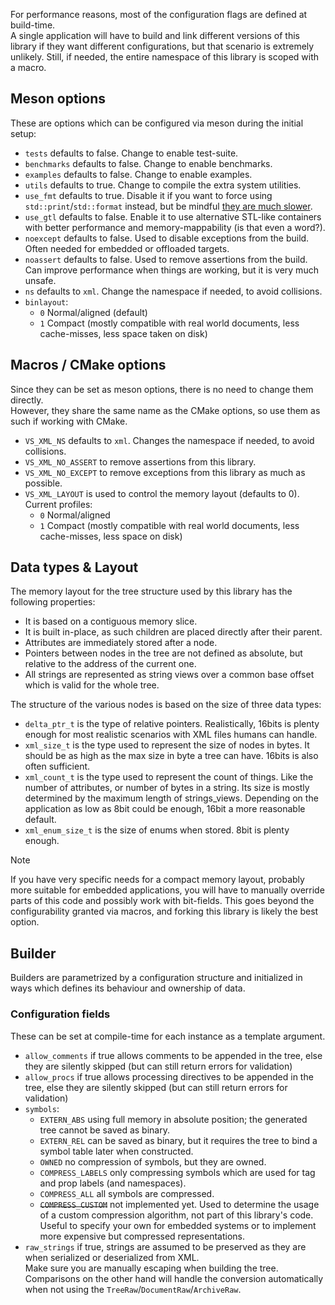 
For performance reasons, most of the configuration flags are defined at build-time.  
A single application will have to build and link different versions of this library if they want different configurations, but that scenario is extremely unlikely. Still, if needed, the entire namespace of this library is scoped with a macro. 

## Meson options
These are options which can be configured via meson during the initial setup:

- `tests` defaults to false. Change to enable test-suite.
- `benchmarks` defaults to false. Change to enable benchmarks.
- `examples` defaults to false. Change to enable examples.
- `utils` defaults to true. Change to compile the extra system utilities.
- `use_fmt` defaults to true. Disable it if you want to force using `std::print`/`std::format` instead, but be mindful [they are much slower](https://github.com/lazy-eggplant/vs.xml/issues/8).
- `use_gtl` defaults to false. Enable it to use alternative STL-like containers with better performance and memory-mappability (is that even a word?).
- `noexcept` defaults to false. Used to disable exceptions from the build. Often needed for embedded or offloaded targets.
- `noassert` defaults to false. Used to remove assertions from the build. Can improve performance when things are working, but it is very much unsafe.
- `ns` defaults to `xml`. Change the namespace if needed, to avoid collisions.
- `binlayout`:
    - `0` Normal/aligned (default)
    - `1` Compact (mostly compatible with real world documents, less cache-misses, less space taken on disk)

## Macros / CMake options

Since they can be set as meson options, there is no need to change them directly.  
However, they share the same name as the CMake options, so use them as such if working with CMake.

- `VS_XML_NS` defaults to `xml`. Changes the namespace if needed, to avoid collisions.
- `VS_XML_NO_ASSERT` to remove assertions from this library.
- `VS_XML_NO_EXCEPT` to remove exceptions from this library as much as possible.
- `VS_XML_LAYOUT` is used to control the memory layout (defaults to 0). Current profiles:
    - `0` Normal/aligned
    - `1` Compact (mostly compatible with real world documents, less cache-misses, less space on disk)

## Data types & Layout


The memory layout for the tree structure used by this library has the following properties:

- It is based on a contiguous memory slice.
- It is built in-place, as such children are placed directly after their parent.
- Attributes are immediately stored after a node.
- Pointers between nodes in the tree are not defined as absolute, but relative to the address of the current one.
- All strings are represented as string views over a common base offset which is valid for the whole tree.

The structure of the various nodes is based on the size of three data types:

- `delta_ptr_t` is the type of relative pointers. Realistically, 16bits is plenty enough for most realistic scenarios with XML files humans can handle.
- `xml_size_t` is the type used to represent the size of nodes in bytes. It should be as high as the max size in byte a tree can have. 16bits is also often sufficient.
- `xml_count_t` is the type used to represent the count of things. Like the number of attributes, or number of bytes in a string. Its size is mostly determined by the maximum length of strings_views. Depending on the application as low as 8bit could be enough, 16bit a more reasonable default.
- `xml_enum_size_t` is the size of enums when stored. 8bit is plenty enough.

> [!NOTE]  
> If you have very specific needs for a compact memory layout, probably more suitable for embedded applications, you will have to manually override parts of this code and possibly work with bit-fields.
> This goes beyond the configurability granted via macros, and forking this library is likely the best option.


## Builder

Builders are parametrized by a configuration structure and initialized in ways which defines its behaviour and ownership of data.

### Configuration fields

These can be set at compile-time for each instance as a template argument. 

- `allow_comments` if true allows comments to be appended in the tree, else they are silently skipped (but can still return errors for validation)
- `allow_procs` if true allows processing directives to be appended in the tree, else they are silently skipped (but can still return errors for validation)
- `symbols`:
    - `EXTERN_ABS` using full memory in absolute position; the generated tree cannot be saved as binary.
    - `EXTERN_REL` can be saved as binary, but it requires the tree to bind a symbol table later when constructed.
    - `OWNED` no compression of symbols, but they are owned.
    - `COMPRESS_LABELS` only compressing symbols which are used for tag and prop labels (and namespaces).
    - `COMPRESS_ALL` all symbols are compressed.
    - ~~`COMPRESS_CUSTOM`~~ not implemented yet. Used to determine the usage of a custom compression algorithm, not part of this library's code.
      Useful to specify your own for embedded systems or to implement more expensive but compressed representations.
- `raw_strings` if true, strings are assumed to be preserved as they are when serialized or deserialized from XML.  
   Make sure you are manually escaping when building the tree. Comparisons on the other hand will handle the conversion automatically when not using the `TreeRaw`/`DocumentRaw`/`ArchiveRaw`.
